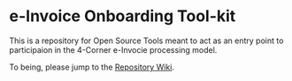 # e-Invoice Onboarding Tool-kit
This is a repository for Open Source Tools meant to act as an entry point to participaion in the 4-Corner e-Invocie processing model.  

To being, please jump to the [Repository Wiki](https://github.com/BPC-OpenSourceTools/e-Invoice-Onboarding-Toolkit/wiki).  
